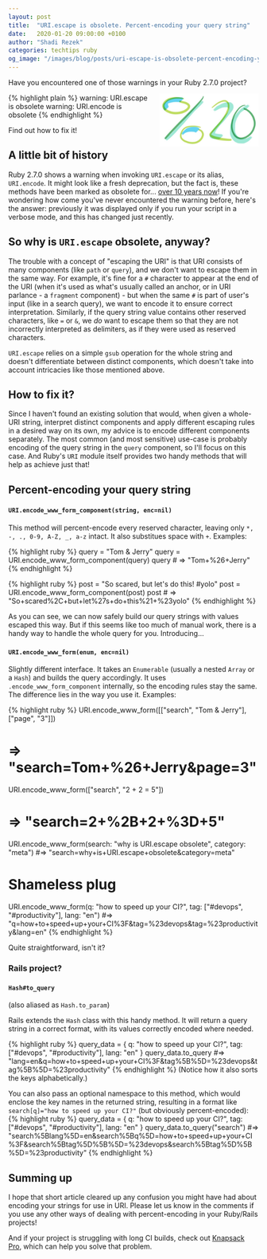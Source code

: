 ```yaml
---
layout: post
title:  "URI.escape is obsolete. Percent-encoding your query string"
date:   2020-01-20 09:00:00 +0100
author: "Shadi Rezek"
categories: techtips ruby
og_image: "/images/blog/posts/uri-escape-is-obsolete-percent-encoding-your-query-string/encoded_space.jpeg"
---
```


Have you encountered one of those warnings in your Ruby 2.7.0 project?

<img src="/images/blog/posts/uri-escape-is-obsolete-percent-encoding-your-query-string/encoded_space.jpeg" style="width:200px;margin-left: 15px;float:right;" alt="url encoded space" />

{% highlight plain %}
warning: URI.escape is obsolete
warning: URI.encode is obsolete
{% endhighlight %}

Find out how to fix it!

## A little bit of history

Ruby 2.7.0 shows a warning when invoking `URI.escape` or its alias, `URI.encode`. It might look like a fresh deprecation, but the fact is, these methods have been marked as obsolete for... [over 10 years now](https://github.com/ruby/ruby/commit/238b979f1789f95262a267d8df6239806f2859cc)! If you're wondering how come you've never encountered the warning before, here's the answer: previously it was displayed only if you run your script in a verbose mode, and this has changed just recently.

## So why is `URI.escape` obsolete, anyway?

The trouble with a concept of "escaping the URI" is that URI consists of many components (like `path` or `query`), and we don't want to escape them in the same way. For example, it's fine for a `#` character to appear at the end of the URI (when it's used as what's usually called an anchor, or in URI parlance - a `fragment` component) - but when the same `#` is part of user's input (like in a search query), we want to encode it to ensure correct interpretation. Similarly, if the query string value contains other reserved characters, like `=` or `&`, we _do_ want to escape them so that they are not incorrectly interpreted as delimiters, as if they were used as reserved characters.

`URI.escape` relies on a simple `gsub` operation for the whole string and doesn't differentiate between distinct components, which doesn't take into account intricacies like those mentioned above.

## How to fix it?

Since I haven't found an existing solution that would, when given a whole-URI string, interpret distinct components and apply different escaping rules in a desired way on its own, my advice is to encode different components separately. The most common (and most sensitive) use-case is probably encoding of the query string in the `query` component, so I'll focus on this case. And Ruby's `URI` module itself provides two handy methods that will help as achieve just that!

## Percent-encoding your query string

#### `URI.encode_www_form_component(string, enc=nil)`

This method will percent-encode every reserved character, leaving only `*, -, ., 0-9, A-Z, _, a-z` intact.
It also substitues space with `+`. Examples:

{% highlight ruby %}
query = "Tom & Jerry"
query = URI.encode_www_form_component(query)
query # => "Tom+%26+Jerry"
{% endhighlight %}

{% highlight ruby %}
post = "So scared, but let's do this! #yolo"
post = URI.encode_www_form_component(post)
post # => "So+scared%2C+but+let%27s+do+this%21+%23yolo"
{% endhighlight %}

As you can see, we can now safely build our query strings with values escaped this way. But if this seems like too much of manual work, there is a handy way to handle the whole query for you. Introducing...

#### `URI.encode_www_form(enum, enc=nil)`

Slightly different interface. It takes an `Enumerable` (usually a nested `Array` or a `Hash`) and builds the query accordingly. It uses `.encode_www_form_component` internally, so the encoding rules stay the same. The difference lies in the way you use it. Examples:

{% highlight ruby %}
URI.encode_www_form([["search", "Tom & Jerry"], ["page", "3"]])
# => "search=Tom+%26+Jerry&page=3"

URI.encode_www_form(["search", "2 + 2 = 5"])
# => "search=2+%2B+2+%3D+5"

URI.encode_www_form(search: "why is URI.escape obsolete", category: "meta")
#=> "search=why+is+URI.escape+obsolete&category=meta"

# Shameless plug
URI.encode_www_form(q: "how to speed up your CI?", tag: ["#devops", "#productivity"], lang: "en")
#=> "q=how+to+speed+up+your+CI%3F&tag=%23devops&tag=%23productivity&lang=en"
{% endhighlight %}

Quite straightforward, isn't it?


### Rails project?

#### `Hash#to_query`
(also aliased as `Hash.to_param`)

Rails extends the `Hash` class with this handy method. It will return a query string in a correct format, with its values correctly encoded where needed.

{% highlight ruby %}
query_data = { q: "how to speed up your CI?", tag: ["#devops", "#productivity"], lang: "en" }
query_data.to_query
#=> "lang=en&q=how+to+speed+up+your+CI%3F&tag%5B%5D=%23devops&tag%5B%5D=%23productivity"
{% endhighlight %}
(Notice how it also sorts the keys alphabetically.)

You can also pass an optional namespace to this method, which would enclose the key names in the returned string, resulting in a format like `search[q]="how to speed up your CI?"` (but obviously percent-encoded):
{% highlight ruby %}
query_data = { q: "how to speed up your CI?", tag: ["#devops", "#productivity"], lang: "en" }
query_data.to_query("search")
#=> "search%5Blang%5D=en&search%5Bq%5D=how+to+speed+up+your+CI%3F&search%5Btag%5D%5B%5D=%23devops&search%5Btag%5D%5B%5D=%23productivity"
{% endhighlight %}

## Summing up

I hope that short article cleared up any confusion you might have had about encoding your strings for use in URI. Please let us know in the comments if you use any other ways of dealing with percent-encoding in your Ruby/Rails projects!

And if your project is struggling with long CI builds, check out [Knapsack Pro](https://knapsackpro.com?utm_source=docs_knapsackpro&utm_medium=blog_post&utm_campaign=uri-escape-is-obsolete-percent-encoding-your-query-string), which can help you solve that problem.
